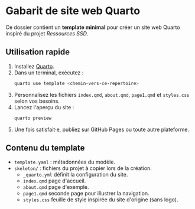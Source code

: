# Gabarit de site web Quarto

Ce dossier contient un **template minimal** pour créer un site web Quarto inspiré du projet *Ressources SSD*.

## Utilisation rapide

1. Installez [Quarto](https://quarto.org).
2. Dans un terminal, exécutez :
   ```bash
   quarto use template <chemin-vers-ce-repertoire>
   ```
3. Personnalisez les fichiers `index.qmd`, `about.qmd`, `page1.qmd` et `styles.css` selon vos besoins.
4. Lancez l'aperçu du site :
   ```bash
   quarto preview
   ```
5. Une fois satisfait·e, publiez sur GitHub Pages ou toute autre plateforme.

## Contenu du template

- `template.yaml` : métadonnées du modèle.
- `skeleton/` : fichiers du projet à copier lors de la création.
  - `_quarto.yml` définit la configuration du site.
  - `index.qmd` page d'accueil.
  - `about.qmd` page d'exemple.
  - `page1.qmd` seconde page pour illustrer la navigation.
  - `styles.css` feuille de style inspirée du site d'origine (sans logo).
